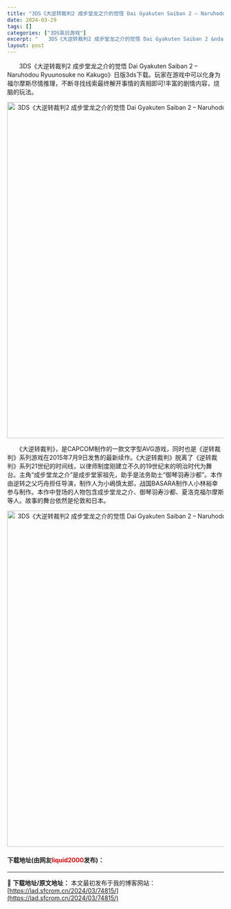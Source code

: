 ```yaml
---
title: "3DS《大逆转裁判2 成步堂龙之介的觉悟 Dai Gyakuten Saiban 2 – Naruhodou Ryuunosuke no Kakugo》日版3ds下载"
date: 2024-03-29
tags: []
categories: ["3DS英日游戏"]
excerpt: "　　3DS《大逆转裁判2 成步堂龙之介的觉悟 Dai Gyakuten Saiban 2 &ndash; Naruhodou Ryuunosuke no Kakugo》日版3ds下载。玩家在游戏中可以化身为福尔摩斯尽情推理，不断寻找线索最终解开事情的真相即可!丰富的剧情内容，烧脑的玩法。 　　《大逆&hellip;"
layout: post
---
```


 <p>　　3DS《大逆转裁判2 成步堂龙之介的觉悟 Dai Gyakuten Saiban 2 &ndash; Naruhodou Ryuunosuke no Kakugo》日版3ds下载。玩家在游戏中可以化身为福尔摩斯尽情推理，不断寻找线索最终解开事情的真相即可!丰富的剧情内容，烧脑的玩法。</p> <p align="center"><img align="" border="0" src="https://lad.sfcrom.cn/wp-content/uploads/2024/03/20240329_660631ca99e58.png" width="780" alt="3DS《大逆转裁判2 成步堂龙之介的觉悟 Dai Gyakuten Saiban 2 – Naruhodou Ryuunosuke no Kakugo》日版3ds下载" /></p> <p>　　《大逆转裁判》，是CAPCOM制作的一款文字型AVG游戏，同时也是《逆转裁判》系列游戏在2015年7月9日发售的最新续作。《大逆转裁判》脱离了《逆转裁判》系列21世纪的时间线，以律师制度刚建立不久的19世纪末的明治时代为舞台。主角&ldquo;成步堂龙之介&rdquo;是成步堂家祖先，助手是法务助士&ldquo;御琴羽寿沙都&rdquo;。本作由逆转之父巧舟担任导演，制作人为小嶋慎太郎，战国BASARA制作人小林裕幸参与制作。本作中登场的人物包含成步堂龙之介、御琴羽寿沙都、夏洛克福尔摩斯等人。故事的舞台依然是伦敦和日本。</p> <p align="center"><img align="" border="0" src="https://lad.sfcrom.cn/wp-content/uploads/2024/03/20240329_660631cbec895.png" width="780" alt="3DS《大逆转裁判2 成步堂龙之介的觉悟 Dai Gyakuten Saiban 2 – Naruhodou Ryuunosuke no Kakugo》日版3ds下载" /></p> <p><h4>下载地址(由网友<font color="red">liquid2000</font>发布)：</h4></p> 

---
📖 **下载地址/原文地址：** 本文最初发布于我的博客网站：[https://lad.sfcrom.cn/2024/03/74815/](https://lad.sfcrom.cn/2024/03/74815/)
